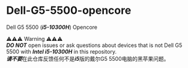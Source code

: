 # Dell-G5-5500-opencore
Dell G5 5500 (***i5-10300H***) Opencore

⚠️⚠️⚠️ Warning ⚠️⚠️⚠️<br/>
***DO NOT*** open issues or ask questions about devices that is not Dell G5 5500 with ***Intel i5-10300H*** in this repository.
<br/>
***请不要***在此仓库反馈任何不是***i5***版的戴尔G5 5500电脑的黑苹果问题。
